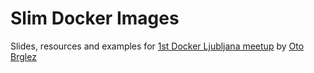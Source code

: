 # Slim Docker Images

Slides, resources and examples for [1st Docker Ljubljana meetup][docker-meetup] by [Oto Brglez][otobrglez]

[otobrglez]: https://github.com/otobrglez
[docker-meetup]: https://www.meetup.com/Docker-Ljubljana/events/237617613/

